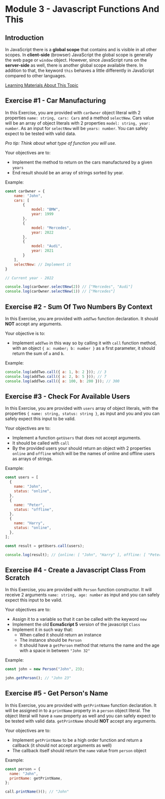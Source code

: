 # Module 3 - Javascript Functions And This

## Introduction

In JavaScript there is a **global scope** that contains and is visible in all other scopes. In **client-side** (browser) JavaScript the global scope is generally the web page or `window` object. However, since JavaScript runs on the **server-side** as well, there is another global scope available there. In addition to that, the keyword `this` behaves a little differently in JavaScript compared to other languages.

[Learning Materials About This Topic](https://www.notion.so/mkit/JavaScript-Functions-and-this-8d8513ed71c54bf4ab6b716ce936f7de)

## Exercise #1 - Car Manufacturing

In this Exercise, you are provided with `carOwner` object literal with 2 properties `name: string, cars: Cars` and a method `selectNew`. Cars value will be an array of object literals with 2 properties `model: string, year: number`. As an input for `selectNew` will be `years: number`. You can safely expect to be tested with valid data.

_Pro tip: Think about what type of function you will use._

Your objectives are to:

- Implement the method to return on the cars manufactured by a given `years`
- End result should be an array of strings sorted by year.

Example:

```javascript
const carOwner = {
    name: "John",
    cars: [
        {
            model: "BMW",
            year: 1999
        },
        {
            model: "Mercedes",
            year: 2022
        },
        {
            model: "Audi",
            year: 2021
        }
    ],
    selectNew: // Implement it
}

// Current year - 2022

console.log(carOwner.selectNew(2)) // ["Mercedes", "Audi"]
console.log(carOwner.selectNew(1)) // ["Mercedes"]
```

## Exercise #2 - Sum Of Two Numbers By Context

In this Exercise, you are provided with `addTwo` function declaration. It should **NOT** accept any arguments.

Your objective is to:

- Implement `addTwo` in this way so by calling it with `call` function method, with an object `{ a: number; b: number }` as a first parameter, it should return the sum of `a` and `b`.

Example:

```javascript
console.log(addTwo.call({ a: 1, b: 2 })); // 3
console.log(addTwo.call({ a: 2, b: 5 })); // 7
console.log(addTwo.call({ a: 100, b: 200 })); // 300
```

## Exercise #3 - Check For Available Users

In this Exercise, you are provided with `users` array of object literals, with the properties `{ name: string, status: string }`, as input and you and you can safely expect this input to be valid.

Your objectives are to:

- Implement a function `getUsers` that does not accept arguments.
- It should be called with `call`
- By the provided users your should return an object with 2 properties `online` and `offline` which will be the names of online and offline users as arrays of strings.

Example:

```javascript
const users = [
  {
    name: "John",
    status: "online",
  },
  {
    name: "Peter",
    status: "offline",
  },
  {
    name: "Harry",
    status: "online",
  },
];

const result = getUsers.call(users);

console.log(result); // {online: [ "John", "Harry" ], offline: [ "Peter" ]}
```

## Exercise #4 - Create a Javascript Class From Scratch

In this Exercise, you are provided with `Person` function constructor. It will receive 2 arguments `name: string, age: number` as input and you can safely expect this input to be valid.

Your objectives are to:

- Assign it to a variable so that it can be called with the keyword `new`
- Implement the old **EcmaScript 5** version of the javascript `Class`
- Implement it in such way that:
  - When called it should return an instance
  - The instance should be `Person`
  - It should have a `getPerson` method that returns the name and the age with a space in between `"John 32"`

Example:

```javascript
const john = new Person("John", 23);

john.getPerson(); // "John 23"
```

## Exercise #5 - Get Person's Name

In this Exercise, you are provided with `getPrintName` function declaration. It will be assigned in to a `printName` property in a `person` object literal. The object literal will have a `name` property as well and you can safely expect to be tested with valid data. `getPrintName` should **NOT** accept any arguments.

Your objectives are to:

- Implement `getPrintName` to be a high order function and return a callback (it should not accept arguments as well)
- The callback itself should return the `name` value from `person` object

Example:

```javascript
const person = {
  name: "John",
  printName: getPrintName,
};

call.printName()(); // "John"
```
